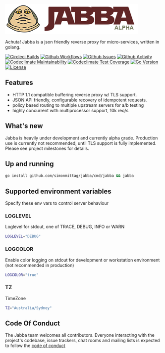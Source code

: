 ![](jabba.png)

Achuta! Jabba is a json friendly reverse proxy for micro-services, written in golang.

[![Circleci Builds](https://circleci.com/gh/simonmittag/jabba.svg?style=shield)](https://circleci.com/gh/simonmittag/jabba)
[![Github Workflows](https://github.com/simonmittag/jabba/workflows/Go/badge.svg)](https://github.com/simonmittag/jabba/actions)
[![Github Issues](https://img.shields.io/github/issues/simonmittag/jabba)](https://github.com/simonmittag/jabba/issues)
[![Github Activity](https://img.shields.io/github/commit-activity/m/simonmittag/jabba)](https://img.shields.io/github/commit-activity/m/simonmittag/jabba)  
[![Codeclimate Maintainability](https://api.codeclimate.com/v1/badges/326d3c304e32645811c8/maintainability)](https://codeclimate.com/github/simonmittag/jabba/maintainability)
[![Codeclimate Test Coverage](https://api.codeclimate.com/v1/badges/326d3c304e32645811c8/test_coverage)](https://codeclimate.com/github/simonmittag/jabba/code)
[![Go Version](https://img.shields.io/github/go-mod/go-version/simonmittag/jabba)](https://img.shields.io/github/go-mod/go-version/simonmittag/jabba)
[![License](https://img.shields.io/badge/License-Apache%202.0-blue.svg)](https://opensource.org/licenses/Apache-2.0)

## Features
* HTTP 1.1 compatible buffering reverse proxy w/ TLS support.
* JSON API friendly, configurable recovery of idempotent requests.
* policy based routing to multiple upstream servers for a/b testing
* highly concurrent with multiprocessor support, 10k req/s

## What's new
Jabba is heavily under development and currently alpha grade. Production
use is currently not recommended, until TLS support is fully implemented. 
Please see project milestones for details.

## Up and running

```bash
go install github.com/simonmittag/jabba/cmd/jabba && jabba
```

## Supported environment variables

Specify these env vars to control server behaviour


### LOGLEVEL
Loglevel for stdout, one of TRACE, DEBUG, INFO or WARN

```bash
LOGLEVEL="DEBUG"
```

### LOGCOLOR
Enable color logging on stdout for development or workstation environment (not recommended in production)

```bash
LOGCOLOR="true"
```

### TZ
TimeZone

```bash
TZ="Australia/Sydney"
```

## Code Of Conduct
The Jabba team welcomes all contributors. Everyone interacting with the project's codebase, issue trackers, chat rooms and mailing lists
is expected to follow the [code of conduct](https://github.com/simonmittag/jabba/blob/master/CODE_OF_CONDUCT.md)

